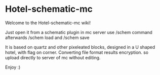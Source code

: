 # Hotel-schematic-mc

Welcome to the Hotel-schematic-mc wiki!

Just open it from a schematic plugin in mc server use /schem command afterwards /schem load and /schem save

It is based on quartz and other pixeleated blocks, designed in a U shaped hotel, with flag on corner. Converting file format
results encryption. so upload directly to server of mc without editing. 

Enjoy :)
